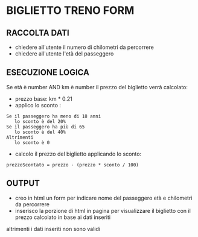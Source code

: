 # BIGLIETTO TRENO FORM

## RACCOLTA DATI
- chiedere all'utente il numero di chilometri da percorrere
- chiedere all'utente l'età del passeggero

## ESECUZIONE LOGICA
Se età è number AND km è number il prezzo del biglietto verrà calcolato:

- prezzo base: km * 0.21
- applico lo sconto :
```
Se il passeggero ha meno di 18 anni
   lo sconto è del 20%
Se il passeggero ha più di 65
   lo sconto è del 40%
Altrimenti 
   lo sconto è 0

```
- calcolo il prezzo del biglietto applicando lo sconto:
```
prezzoScontato = prezzo - (prezzo * sconto / 100)

```
## OUTPUT
- creo in html un form per indicare nome del passeggero età e chilometri da percorrere
- inserisco la porzione di html in pagina per visualizzare il biglietto con il prezzo calcolato in base ai dati inseriti

altrimenti
i dati inseriti non sono validi
